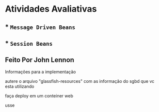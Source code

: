 # Atividades Avaliativas
## * ``Message Driven Beans``
## * ``Session Beans``

## Feito Por John Lennon

Informações para a implementação

autere o arquivo "glassfish-resources" com as informação do sgbd que vc esta utilizando

faça deploy em um conteiner web

usse